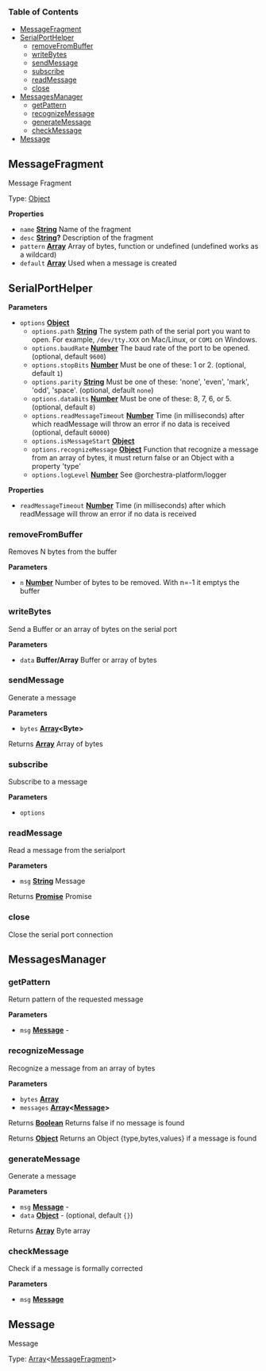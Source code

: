 <!-- Generated by documentation.js. Update this documentation by updating the source code. -->

### Table of Contents

-   [MessageFragment][1]
-   [SerialPortHelper][2]
    -   [removeFromBuffer][3]
    -   [writeBytes][4]
    -   [sendMessage][5]
    -   [subscribe][6]
    -   [readMessage][7]
    -   [close][8]
-   [MessagesManager][9]
    -   [getPattern][10]
    -   [recognizeMessage][11]
    -   [generateMessage][12]
    -   [checkMessage][13]
-   [Message][14]

## MessageFragment

Message Fragment

Type: [Object][15]

**Properties**

-   `name` **[String][16]** Name of the fragment
-   `desc` **[String][16]?** Description of the fragment
-   `pattern` **[Array][17]** Array of bytes, function or undefined (undefined works as a wildcard)
-   `default` **[Array][17]** Used when a message is created

## SerialPortHelper

**Parameters**

-   `options` **[Object][15]** 
    -   `options.path` **[String][16]** The system path of the serial port you want to open. For example, `/dev/tty.XXX` on Mac/Linux, or `COM1` on Windows.
    -   `options.baudRate` **[Number][18]** The baud rate of the port to be opened. (optional, default `9600`)
    -   `options.stopBits` **[Number][18]** Must be one of these: 1 or 2. (optional, default `1`)
    -   `options.parity` **[String][16]** Must be one of these: 'none', 'even', 'mark', 'odd', 'space'. (optional, default `none`)
    -   `options.dataBits` **[Number][18]** Must be one of these: 8, 7, 6, or 5. (optional, default `8`)
    -   `options.readMessageTimeout` **[Number][18]** Time (in milliseconds) after which readMessage will throw an error if no data is received (optional, default `60000`)
    -   `options.isMessageStart` **[Object][15]** 
    -   `options.recognizeMessage` **[Object][15]** Function that recognize a message from an array of bytes, it must return false or an Object with a property 'type'
    -   `options.logLevel` **[Number][18]** See @orchestra-platform/logger

**Properties**

-   `readMessageTimeout` **[Number][18]** Time (in milliseconds) after which readMessage will throw an error if no data is received

### removeFromBuffer

Removes N bytes from the buffer

**Parameters**

-   `n` **[Number][18]** Number of bytes to be removed. With n=-1 it emptys the buffer

### writeBytes

Send a Buffer or an array of bytes on the serial port

**Parameters**

-   `data` **Buffer/Array** Buffer or array of bytes

### sendMessage

Generate a message

**Parameters**

-   `bytes` **[Array][17]&lt;Byte>** 

Returns **[Array][17]** Array of bytes

### subscribe

Subscribe to a message

**Parameters**

-   `options`  

### readMessage

Read a message from the serialport

**Parameters**

-   `msg` **[String][16]** Message

Returns **[Promise][19]** Promise

### close

Close the serial port connection

## MessagesManager

### getPattern

Return pattern of the requested message

**Parameters**

-   `msg` **[Message][20]** \-

### recognizeMessage

Recognize a message from an array of bytes

**Parameters**

-   `bytes` **[Array][17]** 
-   `messages` **[Array][17]&lt;[Message][20]>** 

Returns **[Boolean][21]** Returns false if no message is found

Returns **[Object][15]** Returns an Object {type,bytes,values} if a message is found

### generateMessage

Generate a message

**Parameters**

-   `msg` **[Message][20]** \-
-   `data` **[Object][15]** \- (optional, default `{}`)

Returns **[Array][17]** Byte array

### checkMessage

Check if a message is formally corrected

**Parameters**

-   `msg` **[Message][20]** 

## Message

Message

Type: [Array][17]&lt;[MessageFragment][22]>

[1]: #messagefragment

[2]: #serialporthelper

[3]: #removefrombuffer

[4]: #writebytes

[5]: #sendmessage

[6]: #subscribe

[7]: #readmessage

[8]: #close

[9]: #messagesmanager

[10]: #getpattern

[11]: #recognizemessage

[12]: #generatemessage

[13]: #checkmessage

[14]: #message

[15]: https://developer.mozilla.org/docs/Web/JavaScript/Reference/Global_Objects/Object

[16]: https://developer.mozilla.org/docs/Web/JavaScript/Reference/Global_Objects/String

[17]: https://developer.mozilla.org/docs/Web/JavaScript/Reference/Global_Objects/Array

[18]: https://developer.mozilla.org/docs/Web/JavaScript/Reference/Global_Objects/Number

[19]: https://developer.mozilla.org/docs/Web/JavaScript/Reference/Global_Objects/Promise

[20]: #message

[21]: https://developer.mozilla.org/docs/Web/JavaScript/Reference/Global_Objects/Boolean

[22]: #messagefragment
